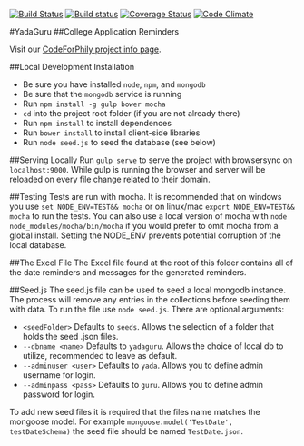 [![Build Status](https://travis-ci.org/yadaguru/yadaguru-app.svg?branch=master)](https://travis-ci.org/yadaguru/yadaguru-app)
[![Build status](https://ci.appveyor.com/api/projects/status/ab8l04js8huip9ja?svg=true)](https://ci.appveyor.com/project/adobley/yadaguru-app)
[![Coverage Status](https://coveralls.io/repos/yadaguru/yadaguru-app/badge.svg?branch=master&service=github)](https://coveralls.io/github/yadaguru/yadaguru-app?branch=master)
[![Code Climate](https://codeclimate.com/github/yadaguru/yadaguru-app/badges/gpa.svg)](https://codeclimate.com/github/yadaguru/yadaguru-app)

#YadaGuru
##College Application Reminders

Visit our [CodeForPhily project info page](https://codeforphilly.org/projects/college_application_app_for_philly_schools).

##Local Development Installation
 * Be sure you have installed `node`, `npm`, and `mongodb`
 * Be sure that the `mongodb` service is running
 * Run `npm install -g gulp bower mocha`
 * `cd` into the project root folder (if you are not already there)
 * Run `npm install` to install dependences
 * Run `bower install` to install client-side libraries
 * Run `node seed.js` to seed the database (see below)

##Serving Locally
Run `gulp serve` to serve the project with browsersync on `localhost:9000`. While gulp is running the browser and server will be reloaded on every file change related to their domain.

##Testing
Tests are run with mocha. It is recommended that on windows you use `set NODE_ENV=TEST&& mocha` or on linux/mac `export NODE_ENV=TEST&& mocha` to run the tests. You can also use a local version of mocha with `node node_modules/mocha/bin/mocha` if you would prefer to omit mocha from a global install. Setting the NODE_ENV prevents potential corruption of the local database.

##The Excel File
The Excel file found at the root of this folder contains all of the date reminders and messages for the generated reminders.

##Seed.js
The seed.js file can be used to seed a local mongodb instance. The process will remove any entries in the collections before seeding them with data. To run the file use `node seed.js`. There are optional arguments:
 * `<seedFolder>` Defaults to `seeds`. Allows the selection of a folder that holds the seed .json files.
 * `--dbname <name>` Defaults to `yadaguru`. Allows the choice of local db to utilize, recommended to leave as default.
 * `--adminuser <user>` Defaults to `yada`. Allows you to define admin username for login.
 * `--adminpass <pass>` Defaults to `guru`. Allows you to define admin password for login.

To add new seed files it is required that the files name matches the mongoose model. For example `mongoose.model('TestDate', testDateSchema)` the seed file should be named `TestDate.json`.
